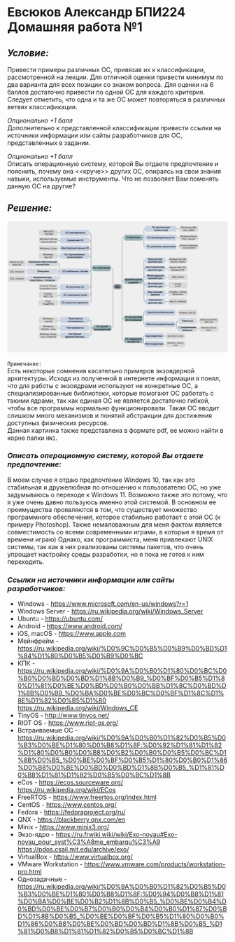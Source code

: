 # Евсюков Александр БПИ224 <br/> Домашняя работа №1
## _Условие:_
Привести примеры различных ОС, привязав их к классификации, рассмотренной на лекции. Для отличной оценки привести минимум по два варианта для всех позиции со знаком вопроса. Для оценки на 6 баллов достаточно привести по одной ОС для каждого критерия. Следует отметить, что одна и та же ОС может повторяться в различных ветвях классификации.

_Опционально +1 балл_<br/>
Дополнительно к представленной классификации привести ссылки на источники информации или сайты разработчиков для ОС, представленных в задании.

_Опционально +1 балл_<br/>
Описать операционную систему, которой Вы отдаете предпочтение и пояснить, почему она <<круче>> других ОС, опираясь на свои знания навыки, используемые инструменты. Что не позволяет Вам поменять данную ОС на другие?

## _Решение:_
![Alt text](image.png)

`Примечание:`<br/>
Есть некоторые сомнения касательно примеров экзоядерной архитектуры. Исходя из полученной в интернете информации я понял, что для работы с экзоядрами используют не конкретные ОС, а специализированные библиотеки, которые помогают ОС работать с такими ядрами, так как 
единая ОС не является достаточно гибкой, чтобы все программы нормально функционировали. Такая ОС вводит слишком много механизмов и понятий абстракции для достижения доступных физических ресурсов. 
<br/>Данная картинка также представлена в формате pdf, ее можно найти в корне папки `HW1`.

### _Описать операционную систему, которой Вы отдаете предпочтение:_
В моем случае я отдаю предпочтение Windows 10, так как это стабильная и дружелюбная по отношению к пользователю ОС, но уже задумываюсь о переходе к Windows 11. Возможно также это потому, что я уже очень давно пользуюсь именно этой системой. В основном ее преимущества проявляются в том, что существует множество программного обеспечения, которое стабильно работает с этой ОС (к примеру Photoshop). Также немаловажным для меня фактом является совместимость со всеми современными играми, в которые я время от времени играю) Однако, как программиста, меня привлекают UNIX системы, так как в них реализованы системы пакетов, что очень упрощает настройку среды разработки, но я пока не готов к ним переходить.

### _Ссылки на источники информации или сайты разработчиков:_
* Windows - https://www.microsoft.com/en-us/windows?r=1
* Windows Server - https://ru.wikipedia.org/wiki/Windows_Server
* Ubuntu - https://ubuntu.com/
* Android - https://www.android.com/
* iOS, macOS - https://www.apple.com
* Мейнфрейм - https://ru.wikipedia.org/wiki/%D0%9C%D0%B5%D0%B9%D0%BD%D1%84%D1%80%D0%B5%D0%B9%D0%BC
* КПК - https://ru.wikipedia.org/wiki/%D0%9A%D0%B0%D1%80%D0%BC%D0%B0%D0%BD%D0%BD%D1%8B%D0%B9_%D0%BF%D0%B5%D1%80%D1%81%D0%BE%D0%BD%D0%B0%D0%BB%D1%8C%D0%BD%D1%8B%D0%B9_%D0%BA%D0%BE%D0%BC%D0%BF%D1%8C%D1%8E%D1%82%D0%B5%D1%80
    <br/>https://ru.wikipedia.org/wiki/Windows_CE
* TinyOS - http://www.tinyos.net/
* RIOT OS - https://www.riot-os.org/
* Встраиваемые ОС - https://ru.wikipedia.org/wiki/%D0%9A%D0%B0%D1%82%D0%B5%D0%B3%D0%BE%D1%80%D0%B8%D1%8F:%D0%92%D1%81%D1%82%D1%80%D0%B0%D0%B8%D0%B2%D0%B0%D0%B5%D0%BC%D1%8B%D0%B5_%D0%BE%D0%BF%D0%B5%D1%80%D0%B0%D1%86%D0%B8%D0%BE%D0%BD%D0%BD%D1%8B%D0%B5_%D1%81%D0%B8%D1%81%D1%82%D0%B5%D0%BC%D1%8B
* eCos - https://ecos.sourceware.org/
    <br/>https://ru.wikipedia.org/wiki/ECos
* FreeRTOS - https://www.freertos.org/index.html
* CentOS - https://www.centos.org/
* Fedora - https://fedoraproject.org/ru/
* QNX - https://blackberry.qnx.com/en
* Minix - https://www.minix3.org/
* Экзо-ядро - https://ru.frwiki.wiki/wiki/Exo-noyau#Exo-noyau_pour_syst%C3%A8me_embarqu%C3%A9
    <br/> https://pdos.csail.mit.edu/archive/exo/
* VirtualBox - https://www.virtualbox.org/
* VMware Workstation - https://www.vmware.com/products/workstation-pro.html
* Однозадачные - https://ru.wikipedia.org/wiki/%D0%9A%D0%B0%D1%82%D0%B5%D0%B3%D0%BE%D1%80%D0%B8%D1%8F:%D0%94%D0%B8%D1%81%D0%BA%D0%BE%D0%B2%D1%8B%D0%B5_%D0%BE%D0%B4%D0%BD%D0%BE%D0%B7%D0%B0%D0%B4%D0%B0%D1%87%D0%BD%D1%8B%D0%B5_%D0%BE%D0%BF%D0%B5%D1%80%D0%B0%D1%86%D0%B8%D0%BE%D0%BD%D0%BD%D1%8B%D0%B5_%D1%81%D0%B8%D1%81%D1%82%D0%B5%D0%BC%D1%8B    
